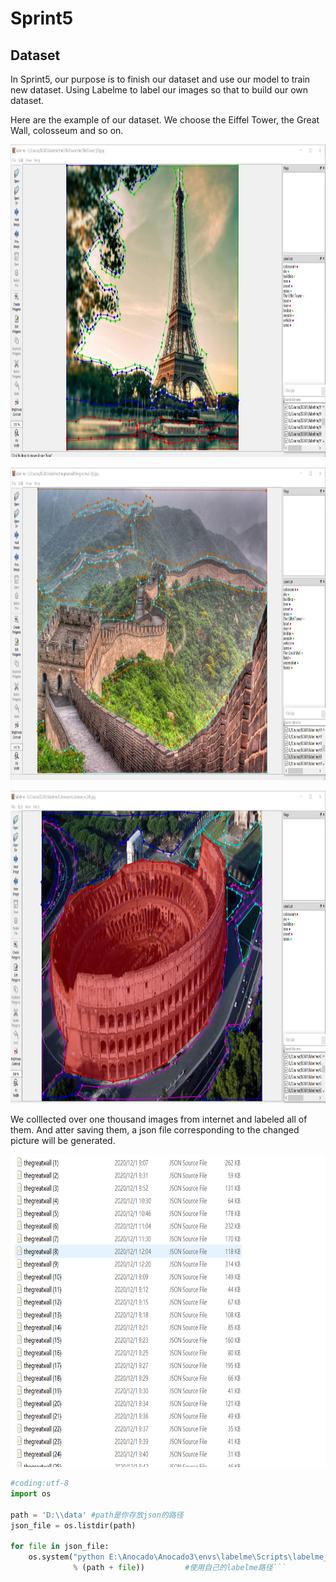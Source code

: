 # Sprint5
## Dataset
In Sprint5, our purpose is to finish our dataset and use our model to train new dataset. Using Labelme to label our images so that to build our own dataset.

Here are the example of our dataset. We choose the Eiffel Tower, the Great Wall, colosseum and so on.

<p align="left">
  <img src="picture/image1.png" height=500/>
</p>

<p align="left">
  <img src="picture/image2.png" height=500/>
</p>

<p align="left">
  <img src="picture/image3.png" height=500/>
</p>

 We colllected over one thousand images from internet and labeled all of them. And atter saving them, a json file corresponding to the changed picture will be generated.
 
 <p align="left">
  <img src="picture/image4.png" height=500/>
</p>

```python
#coding:utf-8
import os
 
path = 'D:\\data' #path是你存放json的路径
json_file = os.listdir(path)
 
for file in json_file:
    os.system("python E:\Anocado\Anocado3\envs\labelme\Scripts\labelme_json_to_dataset.py %s"
              % (path + file))         #使用自己的labelme路径```
